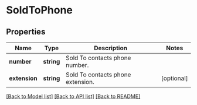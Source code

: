 # SoldToPhone

## Properties
Name | Type | Description | Notes
------------ | ------------- | ------------- | -------------
**number** | **string** | Sold To contacts phone number. | 
**extension** | **string** | Sold To contacts phone extension. | [optional] 

[[Back to Model list]](../../README.md#documentation-for-models) [[Back to API list]](../../README.md#documentation-for-api-endpoints) [[Back to README]](../../README.md)

